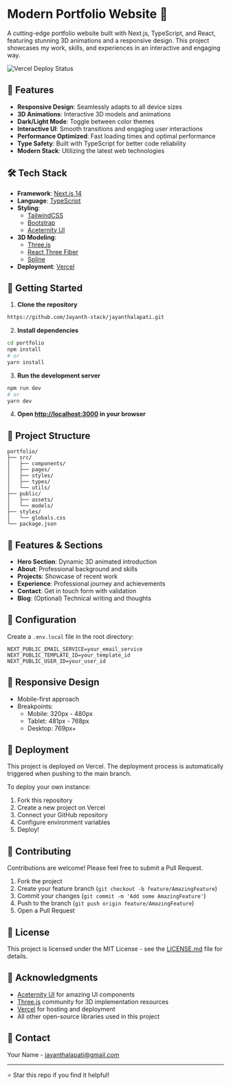 # Modern Portfolio Website 🚀

A cutting-edge portfolio website built with Next.js, TypeScript, and React, featuring stunning 3D animations and a responsive design. This project showcases my work, skills, and experiences in an interactive and engaging way.

![Vercel Deploy Status](https://therealsujitk-vercel-badge.vercel.app/?app=portfolio)

## 🌟 Features

- **Responsive Design**: Seamlessly adapts to all device sizes
- **3D Animations**: Interactive 3D models and animations
- **Dark/Light Mode**: Toggle between color themes
- **Interactive UI**: Smooth transitions and engaging user interactions
- **Performance Optimized**: Fast loading times and optimal performance
- **Type Safety**: Built with TypeScript for better code reliability
- **Modern Stack**: Utilizing the latest web technologies

## 🛠️ Tech Stack

- **Framework**: [Next.js 14](https://nextjs.org/)
- **Language**: [TypeScript](https://www.typescriptlang.org/)
- **Styling**: 
  - [TailwindCSS](https://tailwindcss.com/)
  - [Bootstrap](https://getbootstrap.com/)
  - [Aceternity UI](https://ui.aceternity.com/)
- **3D Modeling**:
  - [Three.js](https://threejs.org/)
  - [React Three Fiber](https://docs.pmnd.rs/react-three-fiber/)
  - [Spline](https://spline.design/)
- **Deployment**: [Vercel](https://vercel.com/)

## 🚀 Getting Started

1. **Clone the repository**
```bash
https://github.com/Jayanth-stack/jayanthalapati.git
```

2. **Install dependencies**
```bash
cd portfolio
npm install
# or
yarn install
```

3. **Run the development server**
```bash
npm run dev
# or
yarn dev
```

4. **Open [http://localhost:3000](http://localhost:3000) in your browser**

## 📁 Project Structure

```
portfolio/
├── src/
│   ├── components/
│   ├── pages/
│   ├── styles/
│   ├── types/
│   └── utils/
├── public/
│   ├── assets/
│   └── models/
├── styles/
│   └── globals.css
└── package.json
```

## 🎨 Features & Sections

- **Hero Section**: Dynamic 3D animated introduction
- **About**: Professional background and skills
- **Projects**: Showcase of recent work
- **Experience**: Professional journey and achievements
- **Contact**: Get in touch form with validation
- **Blog**: (Optional) Technical writing and thoughts

## 🔧 Configuration

Create a `.env.local` file in the root directory:

```env
NEXT_PUBLIC_EMAIL_SERVICE=your_email_service
NEXT_PUBLIC_TEMPLATE_ID=your_template_id
NEXT_PUBLIC_USER_ID=your_user_id
```

## 📱 Responsive Design

- Mobile-first approach
- Breakpoints:
  - Mobile: 320px - 480px
  - Tablet: 481px - 768px
  - Desktop: 769px+

## 🚀 Deployment

This project is deployed on Vercel. The deployment process is automatically triggered when pushing to the main branch.

To deploy your own instance:

1. Fork this repository
2. Create a new project on Vercel
3. Connect your GitHub repository
4. Configure environment variables
5. Deploy!

## 🤝 Contributing

Contributions are welcome! Please feel free to submit a Pull Request.

1. Fork the project
2. Create your feature branch (`git checkout -b feature/AmazingFeature`)
3. Commit your changes (`git commit -m 'Add some AmazingFeature'`)
4. Push to the branch (`git push origin feature/AmazingFeature`)
5. Open a Pull Request

## 📄 License

This project is licensed under the MIT License - see the [LICENSE.md](LICENSE.md) file for details.

## 🙏 Acknowledgments

- [Aceternity UI](https://ui.aceternity.com/) for amazing UI components
- [Three.js](https://threejs.org/) community for 3D implementation resources
- [Vercel](https://vercel.com/) for hosting and deployment
- All other open-source libraries used in this project

## 📧 Contact

Your Name - jayanthalapati@gmail.com

---

⭐️ Star this repo if you find it helpful!
